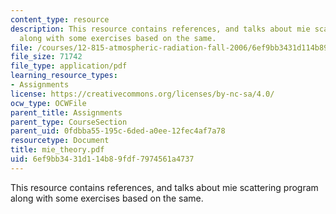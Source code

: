 ```yaml
---
content_type: resource
description: This resource contains references, and talks about mie scattering program
  along with some exercises based on the same.
file: /courses/12-815-atmospheric-radiation-fall-2006/6ef9bb3431d114b89fdf7974561a4737_mie_theory.pdf
file_size: 71742
file_type: application/pdf
learning_resource_types:
- Assignments
license: https://creativecommons.org/licenses/by-nc-sa/4.0/
ocw_type: OCWFile
parent_title: Assignments
parent_type: CourseSection
parent_uid: 0fdbba55-195c-6ded-a0ee-12fec4af7a78
resourcetype: Document
title: mie_theory.pdf
uid: 6ef9bb34-31d1-14b8-9fdf-7974561a4737
---
```

This resource contains references, and talks about mie scattering program along with some exercises based on the same.